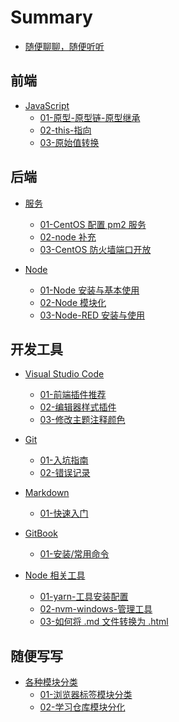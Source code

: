 # Summary

- [随便聊聊，随便听听](README.md)
 
<!-- 
前端路径:
1. 02-front-end/03-JavaScript/

后端路径:
1. 03-back-end/01-server/
2. 03-back-end/02-node/

开发工具路径:
1. 01-code-tools/01-visual-studio-code/
2. 01-code-tools/02-git/
3. 01-code-tools/03-markdown/
4. 01-code-tools/04-gitbook/
5. 01-code-tools/05-node-tools/
 -->

## 前端

- [JavaScript](02-front-end/03-JavaScript/01-原型-原型链-原型继承.md)
  - [01-原型-原型链-原型继承](02-front-end/03-JavaScript/01-原型-原型链-原型继承.md)
  - [02-this-指向](02-front-end/03-JavaScript/02-this-指向.md)
  - [03-原始值转换](02-front-end/03-JavaScript/03-原始值转换.md)

## 后端

- [服务](03-back-end/01-server/01-CentOS-配置pm2服务.md)
  - [01-CentOS 配置 pm2 服务](03-back-end/01-server/01-CentOS-配置pm2服务.md)
  - [02-node 补充](03-back-end/01-server/02-node补充.md)
  - [03-CentOS 防火墙端口开放](03-back-end/01-server/03-CentOS-端口开放命令.md)

- [Node](03-back-end/02-node/01-Node-安装与基本使用.md)
  - [01-Node 安装与基本使用](03-back-end/02-node/01-Node-安装与基本使用.md)
  - [02-Node 模块化](03-back-end/02-node/02-Node-模块化.md)
  - [03-Node-RED 安装与使用](03-back-end/02-node/03-Node-RED-安装与使用.md)

## 开发工具

- [Visual Studio Code](01-code-tools/01-visual-studio-code/01-前端插件推荐.md)
  - [01-前端插件推荐](01-code-tools/01-visual-studio-code/01-前端插件推荐.md)
  - [02-编辑器样式插件](01-code-tools/01-visual-studio-code/02-编辑器样式插件.md)
  - [03-修改主题注释颜色](01-code-tools/01-visual-studio-code/03-修改主题注释颜色.md)

- [Git](01-code-tools/02-git/01-git-入坑指南.md)
  - [01-入坑指南](01-code-tools/02-git/01-git-入坑指南.md)
  - [02-错误记录](01-code-tools/02-git/99-错误总结.md)

- [Markdown](01-code-tools/03-markdown/01-markdown-快速入门-typora.md)
  - [01-快速入门](01-code-tools/03-markdown/01-markdown-快速入门-typora.md)

- [GitBook](01-code-tools/04-gitbook/01-gitbook-常用命令.md)
  - [01-安装/常用命令](01-code-tools/04-gitbook/01-gitbook-常用命令.md)

- [Node 相关工具](01-code-tools/05-node-tools/02-yarn-工具安装配置.md)
  - [01-yarn-工具安装配置](01-code-tools/05-node-tools/02-yarn-工具安装配置.md)
  - [02-nvm-windows-管理工具](01-code-tools/05-node-tools/03-nvm-windows-管理工具.md)
  - [03-如何将 .md 文件转换为 .html](01-code-tools/05-node-tools/04-教你如何转换md文件为html.md)

## 随便写写

- [各种模块分类](99-my-essay/01-浏览器标签页模块分类.md)
  - [01-浏览器标签模块分类](99-my-essay/01-浏览器标签页模块分类.md)
  - [02-学习仓库模块分化](99-my-essay/02-学习仓库模块分化.md)